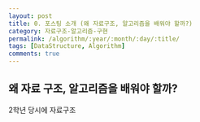 ```yaml
---
layout: post
title: 0. 포스팅 소개 (왜 자료구조, 알고리즘을 배워야 할까?)
category: 자료구조-알고리즘-구현
permalink: /algorithm/:year/:month/:day/:title/
tags: [DataStructure, Algorithm]
comments: true
---
```


## 왜 자료 구조, 알고리즘을 배워야 할까?

2학년 당시에 자료구조
